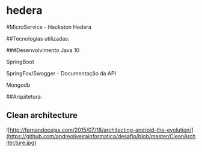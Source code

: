 # hedera
#MicroService - Hackaton Hedera

##Tecnologias utilizadas:

###Desenvolvimento
Java 10

SpringBoot

SpringFox/Swagger - Documentação da API

Mongodb

##Arquitetura:

Clean architecture
-----------------
![http://fernandocejas.com/2015/07/18/architecting-android-the-evolution/](https://github.com/andreoliveirainformatica/desafio/blob/master/CleanArchitecture.jpg)
